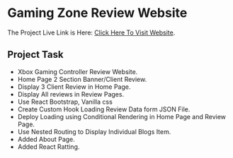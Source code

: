 # Gaming Zone Review Website

The Project Live Link is Here: [Click Here To Visit Website](https://gamingzone-reveiw.netlify.app/).

## Project Task

-  Xbox Gaming Controller Review Website.
-  Home Page 2 Section Banner/Client Review.
-  Display 3 Client Review in Home Page.
-  Display All reviews in Review Pages.
-  Use React Bootstrap, Vanilla css
-  Create Custom Hook Loading Review Data form JSON File.
-  Deploy Loading using Conditional Rendering in Home Page and Review Page.
-  Use Nested Routing to Display Individual Blogs Item.
-  Added About Page.
-  Added React Ratting.
